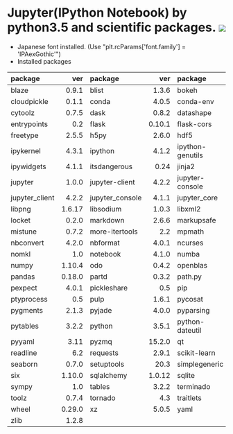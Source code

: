 Jupyter(IPython Notebook) by python3.5 and scientific packages. [![](https://badge.imagelayers.io/tsutomu7/jupyter:latest.svg)](https://imagelayers.io/?images=tsutomu7/jupyter:latest)
======

- Japanese font installed. (Use "plt.rcParams['font.family'] = 'IPAexGothic'")
- Installed packages

package|ver|package|ver|package|ver|package|ver
:--|--:|:--|--:|:--|--:|:--|--:
blaze|0.9.1|blist|1.3.6|bokeh|0.11.1|chest|0.2.3
cloudpickle|0.1.1|conda|4.0.5|conda-env|2.4.5|cycler|0.10.0
cytoolz|0.7.5|dask|0.8.2|datashape|0.5.1|decorator|4.0.9
entrypoints|0.2|flask|0.10.1|flask-cors|2.1.2|fontconfig|2.11.1
freetype|2.5.5|h5py|2.6.0|hdf5|1.8.16|heapdict|1.0.0
ipykernel|4.3.1|ipython|4.1.2|ipython-genutils|0.1.0|ipython_genutils|0.1.0
ipywidgets|4.1.1|itsdangerous|0.24|jinja2|2.8|jsonschema|2.4.0
jupyter|1.0.0|jupyter-client|4.2.2|jupyter-console|4.1.1|jupyter-core|4.1.0
jupyter_client|4.2.2|jupyter_console|4.1.1|jupyter_core|4.1.0|libgfortran|3.0
libpng|1.6.17|libsodium|1.0.3|libxml2|2.9.2|llvmlite|0.10.0
locket|0.2.0|markdown|2.6.6|markupsafe|0.23|matplotlib|1.5.1
mistune|0.7.2|more-itertools|2.2|mpmath|0.19|multipledispatch|0.4.8
nbconvert|4.2.0|nbformat|4.0.1|ncurses|5.9|networkx|1.11
nomkl|1.0|notebook|4.1.0|numba|0.25.0|numexpr|2.5.2
numpy|1.10.4|odo|0.4.2|openblas|0.2.14|openssl|1.0.2g
pandas|0.18.0|partd|0.3.2|path.py|8.2|patsy|0.4.1
pexpect|4.0.1|pickleshare|0.5|pip|8.1.1|psutil|4.1.0
ptyprocess|0.5|pulp|1.6.1|pycosat|0.6.1|pycrypto|2.6.1
pygments|2.1.3|pyjade|4.0.0|pyparsing|2.0.3|pyqt|4.11.4
pytables|3.2.2|python|3.5.1|python-dateutil|2.5.2|pytz|2016.3
pyyaml|3.11|pyzmq|15.2.0|qt|4.8.7|qtconsole|4.2.1
readline|6.2|requests|2.9.1|scikit-learn|0.17.1|scipy|0.17.0
seaborn|0.7.0|setuptools|20.3|simplegeneric|0.8.1|sip|4.16.9
six|1.10.0|sqlalchemy|1.0.12|sqlite|3.9.2|statsmodels|0.6.1
sympy|1.0|tables|3.2.2|terminado|0.5|tk|8.5.18
toolz|0.7.4|tornado|4.3|traitlets|4.2.1|werkzeug|0.11.8
wheel|0.29.0|xz|5.0.5|yaml|0.1.6|zeromq|4.1.3
zlib|1.2.8||||||
